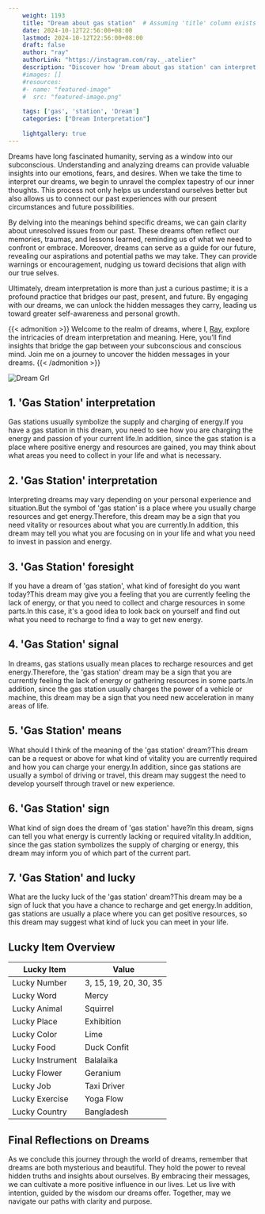 ```yaml
---
    weight: 1193
    title: "Dream about gas station"  # Assuming 'title' column exists
    date: 2024-10-12T22:56:00+08:00
    lastmod: 2024-10-12T22:56:00+08:00
    draft: false
    author: "ray"
    authorLink: "https://instagram.com/ray._.atelier"
    description: "Discover how 'Dream about gas station' can interpret your future and uncover its significant meanings in your life."
    #images: []
    #resources:
    #- name: "featured-image"
    #  src: "featured-image.png"
    
    tags: ['gas', 'station', 'Dream']
    categories: ["Dream Interpretation"]
    
    lightgallery: true
---
```

    
Dreams have long fascinated humanity, serving as a window into our subconscious. Understanding and analyzing dreams can provide valuable insights into our emotions, fears, and desires. When we take the time to interpret our dreams, we begin to unravel the complex tapestry of our inner thoughts. This process not only helps us understand ourselves better but also allows us to connect our past experiences with our present circumstances and future possibilities.

By delving into the meanings behind specific dreams, we can gain clarity about unresolved issues from our past. These dreams often reflect our memories, traumas, and lessons learned, reminding us of what we need to confront or embrace. Moreover, dreams can serve as a guide for our future, revealing our aspirations and potential paths we may take. They can provide warnings or encouragement, nudging us toward decisions that align with our true selves.

Ultimately, dream interpretation is more than just a curious pastime; it is a profound practice that bridges our past, present, and future. By engaging with our dreams, we can unlock the hidden messages they carry, leading us toward greater self-awareness and personal growth.

{{< admonition >}}
Welcome to the realm of dreams, where I, [Ray](https://instagram.com/ray._.atelier), explore the intricacies of dream interpretation and meaning. Here, you’ll find insights that bridge the gap between your subconscious and conscious mind. Join me on a journey to uncover the hidden messages in your dreams.
{{< /admonition >}}

![Dream Grl](https://cdn.pixabay.com/photo/2017/11/02/03/35/gothic-2910057_1280.jpg "Dream Grl")

## 1. 'Gas Station' interpretation
Gas stations usually symbolize the supply and charging of energy.If you have a gas station in this dream, you need to see how you are charging the energy and passion of your current life.In addition, since the gas station is a place where positive energy and resources are gained, you may think about what areas you need to collect in your life and what is necessary.

## 2. 'Gas Station' interpretation
Interpreting dreams may vary depending on your personal experience and situation.But the symbol of 'gas station' is a place where you usually charge resources and get energy.Therefore, this dream may be a sign that you need vitality or resources about what you are currently.In addition, this dream may tell you what you are focusing on in your life and what you need to invest in passion and energy.

## 3. 'Gas Station' foresight
If you have a dream of 'gas station', what kind of foresight do you want today?This dream may give you a feeling that you are currently feeling the lack of energy, or that you need to collect and charge resources in some parts.In this case, it's a good idea to look back on yourself and find out what you need to recharge to find a way to get new energy.

## 4. 'Gas Station' signal
In dreams, gas stations usually mean places to recharge resources and get energy.Therefore, the 'gas station' dream may be a sign that you are currently feeling the lack of energy or gathering resources in some parts.In addition, since the gas station usually charges the power of a vehicle or machine, this dream may be a sign that you need new acceleration in many areas of life.

## 5. 'Gas Station' means
What should I think of the meaning of the 'gas station' dream?This dream can be a request or above for what kind of vitality you are currently required and how you can charge your energy.In addition, since gas stations are usually a symbol of driving or travel, this dream may suggest the need to develop yourself through travel or new experience.

## 6. 'Gas Station' sign
What kind of sign does the dream of 'gas station' have?In this dream, signs can tell you what energy is currently lacking or required vitality.In addition, since the gas station symbolizes the supply of charging or energy, this dream may inform you of which part of the current part.

## 7. 'Gas Station' and lucky
What are the lucky luck of the 'gas station' dream?This dream may be a sign of luck that you have a chance to recharge and get energy.In addition, gas stations are usually a place where you can get positive resources, so this dream may suggest what kind of luck you can meet in your life.

## Lucky Item Overview
| Lucky Item          | Value              |
|---------------|--------------------|
| Lucky Number        | 3, 15, 19, 20, 30, 35  |
| Lucky Word          | Mercy |
| Lucky Animal        | Squirrel |
| Lucky Place         | Exhibition     |
| Lucky Color         | Lime     |
| Lucky Food          | Duck Confit      |
| Lucky Instrument    | Balalaika |
| Lucky Flower        | Geranium    |
| Lucky Job           | Taxi Driver       |
| Lucky Exercise      | Yoga Flow  |
| Lucky Country       | Bangladesh    |


##  Final Reflections on Dreams

As we conclude this journey through the world of dreams, remember that dreams are both mysterious and beautiful. They hold the power to reveal hidden truths and insights about ourselves. By embracing their messages, we can cultivate a more positive influence in our lives. Let us live with intention, guided by the wisdom our dreams offer. Together, may we navigate our paths with clarity and purpose.
